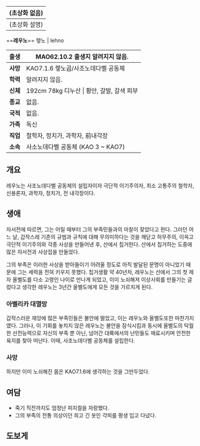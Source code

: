 | (초상화 없음) |
| -------- |
| (초상화 설명) |

==**레우노**==
렣노 | lehno

| 출생     | MAO62.10.2 출생지 알려지지 않음.         |
| ------ | ------------------------------- |
| **사망** | KAO7.1.6 렣노곱/사조노데다벨 공동체         |
| **학력** | 알려지지 않음.                        |
| **신체** | 192cm 78kg 디누산 \| 황안, 갈발, 갈색 피부 |
| **종교** | 없음.                             |
| **국적** | 없음.                             |
| **가족** | 독신                              |
| **직업** | 철학자, 정치가, 과학자, 前내각장             |
| **소속** | 사소노데다벨 공동체 (KAO 3 ~ KAO7)       |

## 개요
레우노는 사조노데다벨 공동체의 설립자이자 극단적 이기주의자, 최소 고통주의 철학자, 신용론자, 과학자, 정치가, 전 내각장이다.
## 생애
자서전에 따르면, 그는 어릴 때부터 그의 부족민들과의 마찰이 잦았다고 한다. 그러던 어느 날, 갑작스레 기존의 규범과 규칙에 대해 무의미하다는 것을 깨닫고 허무주의, 이윽고 극단적 이기주의와 각종 사상을 만들어낸 후, 산에서 칩거한다. 산에서 칩거하는 도중에 많은 자서전과 사상집을 만들었다.

그의 부족은 이러한 사상을 받아들이기 어려울 정도로 아직 발달된 문명이 아니었기 때문에 그는 세력을 전혀 키우지 못했다. 칩거생활 약 40년차, 레우노는 산에서 그의 첫 제자 올벨도를 다소 고령인 나이로 만나게 되었고, 이미 노쇠해져 이상사회를 만들기는 글렀다고 생각한 레우노는 3년간 올벨도에게 모든 것을 가르치게 된다.
### 아벨리카 대멸망
갑작스러운 재앙에 많은 부족민들은 불안에 떨었고, 이는 레우노와 올벨도또한 마찬가지였다. 그러나, 이 기회를 놓치지 않은 레우노는 불안을 잠식시킴과 동시에 올벨도의 탁월한 선전능력으로 자신의 부족 뿐 아닌, 넘어간 대륙에서의 난민들도 매료시키며 안전한 육지를 찾아 떠난다. 이때, 사조노데다벨 공동체를 설립한다.

### 사망
하지만 이미 노쇠해진 몸은 KAO7.1.6에 생각하는 것을 그만두었다. 

## 여담
- 죽기 직전까지도 엄청난 피지컬을 자랑했다.
- 그의 부족의 전통 의상이던 희고 긴 옷인 갹피를 평생 입고 다녔다.
## 도보게